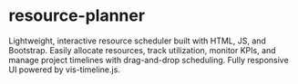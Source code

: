 # resource-planner
Lightweight, interactive resource scheduler built with HTML, JS, and Bootstrap. Easily allocate resources, track utilization, monitor KPIs, and manage project timelines with drag-and-drop scheduling. Fully responsive UI powered by vis-timeline.js.
